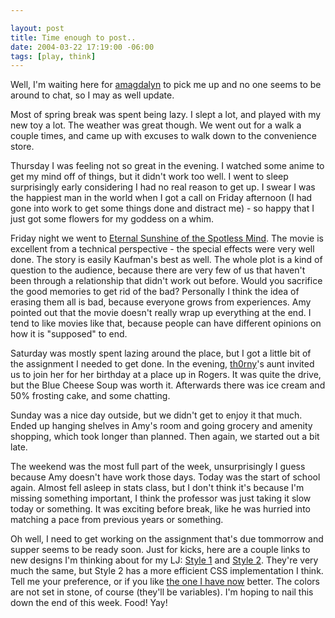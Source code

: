 ```yaml
--- 

layout: post
title: Time enough to post..
date: 2004-03-22 17:19:00 -06:00
tags: [play, think]
---
```

Well, I'm waiting here for <a href="http://amagdalyn.livejournal.com">amagdalyn</a> to pick me up and no one seems to be around to chat, so I may as well update.

Most of spring break was spent being lazy.  I slept a lot, and played with my new toy a lot.  The weather was great though.  We went out for a walk a couple times, and came up with excuses to walk down to the convenience store.

Thursday I was feeling not so great in the evening.  I watched some anime to get my mind off of things, but it didn't work too well.  I went to sleep surprisingly early considering I had no real reason to get up.   I swear I was the happiest man in the world when I got a call on Friday afternoon (I had gone into work to get some things done and distract me) - so happy that I just got some flowers for my goddess on a whim.

Friday night we went to <a href="http://www.imdb.com/title/tt0338013/">Eternal Sunshine of the Spotless Mind</a>.  The movie is excellent from a technical perspective - the special effects were very well done.  The story is easily Kaufman's best as well.  The whole plot is a kind of question to the audience, because there are very few of us that haven't been through a relationship that didn't work out before.   Would you sacrifice the good memories to get rid of the bad?  Personally I think the idea of erasing them all is bad, because everyone grows from experiences.   Amy pointed out that the movie doesn't really wrap up everything at the end.  I tend to like movies like that, because people can have different opinions on how it is "supposed" to end.

Saturday was mostly spent lazing around the place, but I got a little bit of the assignment I needed to get done.  In the evening, <a href="http://th0rny.livejournal.com">th0rny</a>'s aunt invited us to join her for her birthday at a place up in Rogers.  It was quite the drive, but the Blue Cheese Soup was worth it.  Afterwards there was ice cream and 50% frosting cake, and some chatting.

Sunday was a nice day outside, but we didn't get to enjoy it that much.  Ended up hanging shelves in Amy's room and going grocery and amenity shopping, which took longer than planned.  Then again, we started out a bit late.

The weekend was the most full part of the week, unsurprisingly I guess because Amy doesn't have work those days.  Today was the start of school again.  Almost fell asleep in stats class, but I don't think it's because I'm missing something important, I think the professor was just taking it slow today or something.  It was exciting before break, like he was hurried into matching a pace from previous years or something.

Oh well, I need to get working on the assignment that's due tommorrow and supper seems to be ready soon.   Just for kicks, here are a couple links to new designs I'm thinking about for my LJ: <a href="http://base0.net/newindex.html">Style 1</a> and <a href="http://base0.net/newlj/index.html">Style 2</a>.  They're very much the same, but Style 2 has a more efficient CSS implementation I think.  Tell me your preference, or if you like <a href="http://jamuraa.livejournal.com/">the one I have now</a> better.  The colors are not set in stone, of course (they'll be variables).  I'm hoping to nail this down the end of this week.   Food! Yay!
